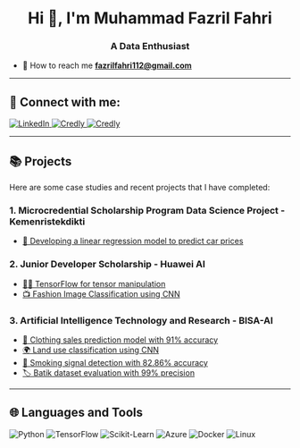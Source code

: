 <h1 align="center">Hi 👋, I'm Muhammad Fazril Fahri</h1>
<h3 align="center">A Data Enthusiast</h3>

- 💎 How to reach me **fazrilfahri112@gmail.com**

---

## 👤 Connect with me:
<p align="left">
  <a href="https://www.linkedin.com/in/muhammad-fazril-fahri-18671b163/" target="_blank">
    <img src="https://img.shields.io/badge/LinkedIn-Profile-blue?style=for-the-badge&logo=linkedin" alt="LinkedIn"/>
  </a>
  <a href="https://www.credly.com/users/fazril-fahri" target="_blank">
    <img src="https://img.shields.io/badge/Credly-Fazril_Fahri-orange?style=for-the-badge&logo=credly" alt="Credly"/>
  </a>
  <a href="https://www.credly.com/users/muhammad-fazril-fahri" target="_blank">
    <img src="https://img.shields.io/badge/Credly-Muhammad_Fazril_Fahri-orange?style=for-the-badge&logo=credly" alt="Credly"/>
  </a>
</p>

---

## 📚 Projects

Here are some case studies and recent projects that I have completed:

### 1. **Microcredential Scholarship Program Data Science Project - Kemenristekdikti**
- [🌟 Developing a linear regression model to predict car prices](https://github.com/fazrilfahri/Microcredential-Scholarship-Program-Data-Science.git)

### 2. **Junior Developer Scholarship - Huawei AI**
- [👨‍💻 TensorFlow for tensor manipulation](https://github.com/fazrilfahri/Junior-Developer-Scholarship-Huawei-AI/blob/main/Tensor_Manipulation.ipynb)
- [📺 Fashion Image Classification using CNN](https://github.com/fazrilfahri/Junior-Developer-Scholarship-Huawei-AI/blob/main/Fashion_Classification.ipynb)

### 3. **Artificial Intelligence Technology and Research - BISA-AI**
- [🔢 Clothing sales prediction model with 91% accuracy](https://github.com/fazrilfahri/Artificial-Intelligence-Technology-and-Research-BISA-AI/blob/main/Machine_Learning/Clothing_Sales_Prediction.ipynb)
- [🌍 Land use classification using CNN](https://github.com/fazrilfahri/Artificial-Intelligence-Technology-and-Research-BISA-AI/blob/main/Visual_Recognition/Land_Use_Classification.ipynb)
- [🔬 Smoking signal detection with 82.86% accuracy](https://github.com/fazrilfahri/Artificial-Intelligence-Technology-and-Research-BISA-AI/blob/main/Machine_Learning/Smoking_Signal_Detection.ipynb)
- [🏷 Batik dataset evaluation with 99% precision](https://github.com/fazrilfahri/Artificial-Intelligence-Technology-and-Research-BISA-AI/tree/main/Image_Processing)

---

## 🌐 Languages and Tools
<p align="left">
  <img src="https://img.shields.io/badge/Python-3776AB?style=for-the-badge&logo=python&logoColor=white" alt="Python"/>
  <img src="https://img.shields.io/badge/TensorFlow-FF6F00?style=for-the-badge&logo=tensorflow&logoColor=white" alt="TensorFlow"/>
  <img src="https://img.shields.io/badge/Scikit--Learn-F7931E?style=for-the-badge&logo=scikitlearn&logoColor=white" alt="Scikit-Learn"/>
  <img src="https://img.shields.io/badge/Azure-0089D6?style=for-the-badge&logo=microsoft-azure&logoColor=white" alt="Azure"/>
  <img src="https://img.shields.io/badge/Docker-2496ED?style=for-the-badge&logo=docker&logoColor=white" alt="Docker"/>
  <img src="https://img.shields.io/badge/Linux-FCC624?style=for-the-badge&logo=linux&logoColor=black" alt="Linux"/>
</p>
